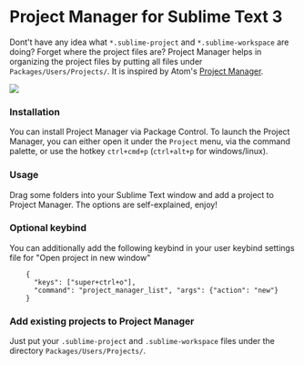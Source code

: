 Project Manager for Sublime Text 3
===

Dont't have any idea what `*.sublime-project` and `*.sublime-workspace` are doing? Forget where the project files are? Project Manager helps in organizing the project files by putting all files under `Packages/Users/Projects/`. It is inspired by Atom's [Project Manager](https://atom.io/packages/project-manager).

![](https://raw.githubusercontent.com/randy3k/Project-Manager/master/pm.png)

### Installation

You can install Project Manager via Package Control. To launch the Project Manager, you can either open it under the `Project` menu, via the command palette, or use the hotkey `ctrl+cmd+p` (`ctrl+alt+p` for windows/linux).

### Usage
Drag some folders into your Sublime Text window and add a project to Project Manager. The options are self-explained, enjoy!

### Optional keybind
You can additionally add the following keybind in your user keybind settings file for "Open project in new window"

```
    {
      "keys": ["super+ctrl+o"],
      "command": "project_manager_list", "args": {"action": "new"}
    }
```

### Add existing projects to Project Manager

Just put your `.sublime-project` and `.sublime-workspace` files under the directory `Packages/Users/Projects/`.